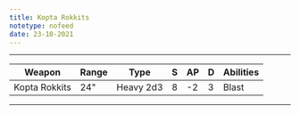 ```yaml
---
title: Kopta Rokkits
notetype: nofeed
date: 23-10-2021
---
```


---

| Weapon        | Range | Type      | S   | AP  | D   | Abilities |
| ------------- | ----- | --------- | --- | --- | --- | --------- |
| Kopta Rokkits | 24"   | Heavy 2d3 | 8   | -2  | 3   | Blast     | 

---